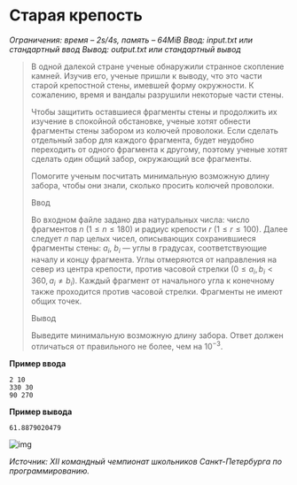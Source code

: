 # Старая крепость

*Ограничения: время – 2s/4s, память – 64MiB Ввод: input.txt или стандартный ввод Вывод: output.txt или стандартный вывод*

> В одной далекой стране ученые обнаружили странное скопление камней. Изучив его, ученые пришли к выводу, что это части старой крепостной стены, имевшей форму окружности. К сожалению, время и вандалы разрушили некоторые части стены.
>
> Чтобы защитить оставшиеся фрагменты стены и продолжить их изучение в спокойной обстановке, ученые хотят обнести фрагменты стены забором из колючей проволоки. Если сделать отдельный забор для каждого фрагмента, будет неудобно переходить от одного фрагмента к другому, поэтому ученые хотят сделать один общий забор, окружающий все фрагменты.
>
> Помогите ученым посчитать минимальную возможную длину забора, чтобы они знали, сколько просить колючей проволоки.
>
> Ввод
>
> Во входном файле задано два натуральных числа: число фрагментов $n$ $(1 ≤ n ≤ 180)$ и радиус крепости $r$ $(1≤ r ≤ 100)$. Далее следует $n$ пар целых чисел, описывающих сохранившиеся фрагменты стены: $a_i$, $b_i$ — углы в градусах, соответствующие началу и концу фрагмента. Углы отмеряются от направления на север из центра крепости, против часовой стрелки $(0 ≤ a_i, b_i < 360, a_i ≠ b_i)$. Каждый фрагмент от начального угла к конечному также проходится против часовой стрелки. Фрагменты не имеют общих точек.
>
> Вывод
>
> Выведите минимальную возможную длину забора. Ответ должен отличаться от правильного не более, чем на $10^{−3}$.

**Пример ввода**
```
2 10
330 30
90 270
```
**Пример вывода**
```
61.8879020479
```

![img](https://ipc.susu.ru/1450.gif)

*Источник: XII командный чемпионат школьников Санкт-Петербурга по программированию.*
